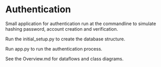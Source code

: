 # Authentication
Small application for authentication run at the commandline to simulate hashing password, account creation and verification.

Run the initial_setup.py to create the database structure.

Run app.py to run the authentication process.

See the Overview.md for dataflows and class diagrams.
